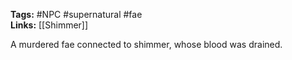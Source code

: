 **Tags:** #NPC #supernatural #fae  
**Links:** [[Shimmer]]

A murdered fae connected to shimmer, whose blood was drained.